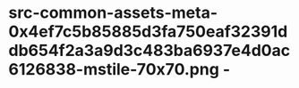 # src-common-assets-meta-0x4ef7c5b85885d3fa750eaf32391ddb654f2a3a9d3c483ba6937e4d0ac6126838-mstile-70x70.png -
